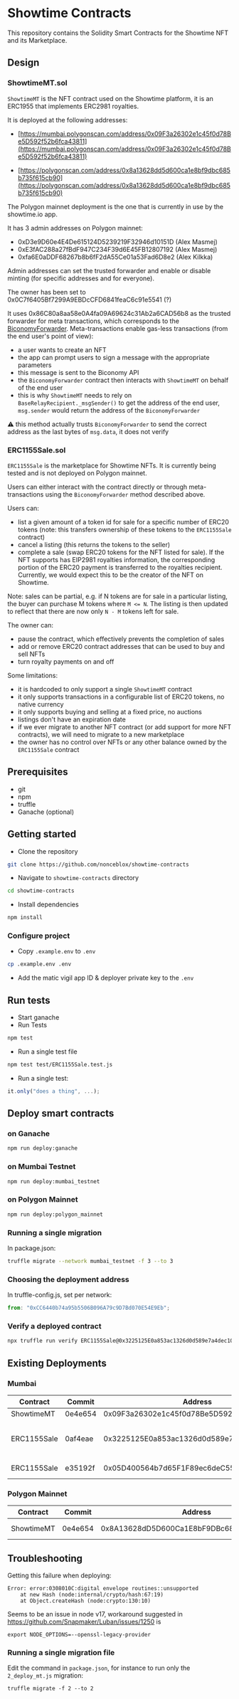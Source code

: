 # Showtime Contracts

This repository contains the Solidity Smart Contracts for the Showtime NFT and its Marketplace.

## Design

### ShowtimeMT.sol

`ShowtimeMT` is the NFT contract used on the Showtime platform, it is an ERC1955 that implements ERC2981 royalties.

It is deployed at the following addresses:

-   [https://mumbai.polygonscan.com/address/0x09F3a26302e1c45f0d78Be5D592f52b6fca43811](https://mumbai.polygonscan.com/address/0x09F3a26302e1c45f0d78Be5D592f52b6fca43811)

-   [https://polygonscan.com/address/0x8a13628dd5d600ca1e8bf9dbc685b735f615cb90](https://polygonscan.com/address/0x8a13628dd5d600ca1e8bf9dbc685b735f615cb90)

The Polygon mainnet deployment is the one that is currently in use by the showtime.io app.

It has 3 admin addresses on Polygon mainnet:

-   0xD3e9D60e4E4De615124D5239219F32946d10151D (Alex Masmej)
-   0xE3fAC288a27fBdF947C234F39d6E45FB12807192 (Alex Masmej)
-   0xfa6E0aDDF68267b8b6fF2dA55Ce01a53Fad6D8e2 (Alex Kilkka)

Admin addresses can set the trusted forwarder and enable or disable minting (for specific addresses and for everyone).

The owner has been set to 0x0C7f6405Bf7299A9EBDcCFD6841feaC6c91e5541 (?)

It uses 0x86C80a8aa58e0A4fa09A69624c31Ab2a6CAD56b8 as the trusted forwarder for meta transactions, which corresponds to the [BiconomyForwarder](https://docs.biconomy.io/misc/contract-addresses). Meta-transactions enable gas-less transactions (from the end user's point of view):

-   a user wants to create an NFT
-   the app can prompt users to sign a message with the appropriate parameters
-   this message is sent to the Biconomy API
-   the `BiconomyForwarder` contract then interacts with `ShowtimeMT` on behalf of the end user
-   this is why `ShowtimeMT` needs to rely on `BaseRelayRecipient._msgSender()` to get the address of the end user, `msg.sender` would return the address of the `BiconomyForwarder`

⚠️ this method actually trusts `BiconomyForwarder` to send the correct address as the last bytes of `msg.data`, it does not verify

### ERC1155Sale.sol

`ERC1155Sale` is the marketplace for Showtime NFTs. It is currently being tested and is not deployed on Polygon mainnet.

Users can either interact with the contract directly or through meta-transactions using the `BiconomyForwarder` method described above.

Users can:

-   list a given amount of a token id for sale for a specific number of ERC20 tokens (note: this transfers ownership of these tokens to the `ERC1155Sale` contract)
-   cancel a listing (this returns the tokens to the seller)
-   complete a sale (swap ERC20 tokens for the NFT listed for sale). If the NFT supports has EIP2981 royalties information, the corresponding portion of the ERC20 payment is transferred to the royalties recipient. Currently, we would expect this to be the creator of the NFT on Showtime.

Note: sales can be partial, e.g. if N tokens are for sale in a particular listing, the buyer can purchase M tokens where `M <= N`. The listing is then updated to reflect that there are now only `N - M` tokens left for sale.

The owner can:

-   pause the contract, which effectively prevents the completion of sales
-   add or remove ERC20 contract addresses that can be used to buy and sell NFTs
-   turn royalty payments on and off

Some limitations:

-   it is hardcoded to only support a single `ShowtimeMT` contract
-   it only supports transactions in a configurable list of ERC20 tokens, no native currency
-   it only supports buying and selling at a fixed price, no auctions
-   listings don't have an expiration date
-   if we ever migrate to another NFT contract (or add support for more NFT contracts), we will need to migrate to a new marketplace
-   the owner has no control over NFTs or any other balance owned by the `ERC1155Sale` contract

## Prerequisites

-   git
-   npm
-   truffle
-   Ganache (optional)

## Getting started

-   Clone the repository

```sh
git clone https://github.com/nonceblox/showtime-contracts
```

-   Navigate to `showtime-contracts` directory

```sh
cd showtime-contracts
```

-   Install dependencies

```sh
npm install
```

### Configure project

-   Copy `.example.env` to `.env`

```sh
cp .example.env .env
```

-   Add the matic vigil app ID & deployer private key to the `.env`

## Run tests

-   Start ganache
-   Run Tests

```sh
npm test
```

-   Run a single test file

```sh
npm test test/ERC1155Sale.test.js
```

-   Run a single test:

```js
it.only("does a thing", ...);
```

## Deploy smart contracts

### on Ganache

```sh
npm run deploy:ganache
```

### on Mumbai Testnet

```sh
npm run deploy:mumbai_testnet
```

### on Polygon Mainnet

```sh
npm run deploy:polygon_mainnet
```

### Running a single migration

In package.json:

```sh
truffle migrate --network mumbai_testnet -f 3 --to 3
```

### Choosing the deployment address

In truffle-config.js, set per network:

```javascript
from: "0xCC6440b74a95b5506B096A79c9D7Bd070E54E9Eb";
```

### Verify a deployed contract

```sh
npx truffle run verify ERC1155Sale@0x3225125E0a853ac1326d0d589e7a4dec10bd6479 --network mumbai_testnet
```

## Existing Deployments

### Mumbai

| Contract    | Commit  | Address                                    | Comment                          |
| ----------- | ------- | ------------------------------------------ | -------------------------------- |
| ShowtimeMT  | 0e4e654 | 0x09F3a26302e1c45f0d78Be5D592f52b6fca43811 |                                  |
| ERC1155Sale | 0af4eae | 0x3225125E0a853ac1326d0d589e7a4dec10bd6479 | after 1st market-improvements PR |
| ERC1155Sale | e35192f | 0x05D400564b7d65F1F89ec6deC55752f58EfA9F5E | non-escrow version               |

### Polygon Mainnet

| Contract   | Commit  | Address                                    | Comment         |
| ---------- | ------- | ------------------------------------------ | --------------- |
| ShowtimeMT | 0e4e654 | 0x8A13628dD5D600Ca1E8bF9DBc685B735f615Cb90 | Live in the app |

## Troubleshooting

Getting this failure when deploying:

```
Error: error:0308010C:digital envelope routines::unsupported
    at new Hash (node:internal/crypto/hash:67:19)
    at Object.createHash (node:crypto:130:10)
```

Seems to be an issue in node v17, workaround suggested in https://github.com/Snapmaker/Luban/issues/1250 is

    export NODE_OPTIONS=--openssl-legacy-provider

### Running a single migration file

Edit the command in `package.json`, for instance to run only the `2_deploy_mt.js` migration:

    truffle migrate -f 2 --to 2
